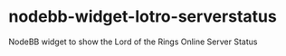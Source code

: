 # nodebb-widget-lotro-serverstatus
NodeBB widget to show the Lord of the Rings Online Server Status

